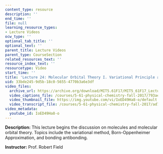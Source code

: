```yaml
---
content_type: resource
description: ''
end_time: ''
file: null
learning_resource_types:
- Lecture Videos
ocw_type: ''
optional_tab_title: ''
optional_text: ''
parent_title: Lecture Videos
parent_type: CourseSection
related_resources_text: ''
resource_index_text: ''
resourcetype: Video
start_time: ''
title: 'Lecture 24: Molecular Orbital Theory I. Variational Principle and Matrix Mechanics'
uid: 33bde245-9d5b-18c0-5655-4770b3a6e3df
video_files:
  archive_url: https://archive.org/download/MIT5.61F17/MIT5_61F17_Lecture_24_300k.mp4
  video_captions_file: /courses/5-61-physical-chemistry-fall-2017/793aec93bf635fe9914ac536095da89a_IoED49Ha8-o.vtt
  video_thumbnail_file: https://img.youtube.com/vi/IoED49Ha8-o/default.jpg
  video_transcript_file: /courses/5-61-physical-chemistry-fall-2017/ad7d603ec56e12d9128c30d8500cfa83_IoED49Ha8-o.pdf
video_metadata:
  youtube_id: IoED49Ha8-o
---
```


**Description:** This lecture begins the discussion on molecules and molecular orbital theory. Topics include the variational method, Born-Oppenheimer Approximation, and bonding antibonding.

**Instructor:** Prof. Robert Field

